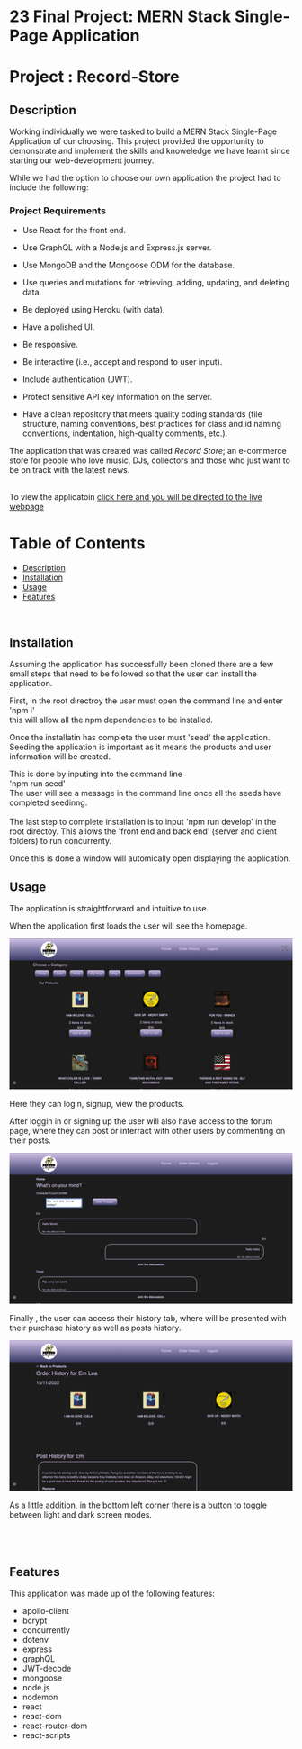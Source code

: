 # 23 Final Project: MERN Stack Single-Page Application 
# Project : Record-Store


## Description
Working individually we were tasked to build a MERN Stack Single-Page Application of our choosing. This project provided the opportunity to demonstrate and implement the skills and knoweledge we have learnt since starting our web-development journey. 

While we had the option to choose our own application the project had to include the following: 
### Project Requirements

* Use React for the front end.

* Use GraphQL with a Node.js and Express.js server.

* Use MongoDB and the Mongoose ODM for the database.

* Use queries and mutations for retrieving, adding, updating, and deleting data.

* Be deployed using Heroku (with data).

* Have a polished UI.

* Be responsive.

* Be interactive (i.e., accept and respond to user input).

* Include authentication (JWT).

* Protect sensitive API key information on the server.

* Have a clean repository that meets quality coding standards (file structure, naming conventions, best practices for class and id naming conventions, indentation, high-quality comments, etc.).


The application that was created was called *Record Store*; an e-commerce store for people who love music, DJs, collectors and those who just want to be on track with the latest news.
<br>
<br> 

To view the applicatoin [click here and you will be directed to the live webpage](https://intense-beach-26403.herokuapp.com/)


# Table of Contents
- [Description](#description)
- [Installation](#installation)
- [Usage](#usage)
- [Features](#features)
<br>


## Installation
Assuming the application has successfully been cloned there are a few small steps that need to be followed so that the user can install the application. <br>

First, in the root directroy the user must open the command line and enter <br>
'npm i'
<br>
this will allow all the npm dependencies to be installed. 

Once the installatin has complete the user must 'seed' the application. Seeding the application is important as it means the products and user information will be created. <br> 

This is done by inputing into the command line <br>
'npm run seed' 
<br>
The user will see a message in the command line once all the seeds have completed seedinng. <br>
<br>
The last step to complete installation is to input 'npm run develop' in the root directoy. This allows the 'front end and back end' (server and client folders) to run concurrenty. 

Once this is done a window will automically open displaying the application. 



## Usage

The application is straightforward and intuitive to use. 

When the application first loads the user will see the homepage. 

![home](client/public/images/recordstore.png)

Here they can login, signup, view the products.

After loggin in or signing up the user will also have access to the forum page, where they can post or interract with other users by commenting on their posts.

![FORUM](client/public/images/forum.png)

Finally , the user can access their history tab, where will be presented with their purchase history as well as posts history.

![HISTORY](client/public/images/history.png)

As a little addition, in the bottom left corner there is a button to toggle between light and dark screen modes.
<br>
<br>
<br>
<br>

## Features
This application was made up of the following features: 
- apollo-client
- bcrypt
- concurrently 
- dotenv
- express
- graphQL
- JWT-decode
- mongoose
- node.js
- nodemon 
- react
- react-dom
- react-router-dom
- react-scripts

